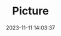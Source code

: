 ---
weight: 1
images:
- /images/edited/79.jpeg
title: Picture
date: 2023-11-11 14:03:37
tags:
- luminar
- work
---